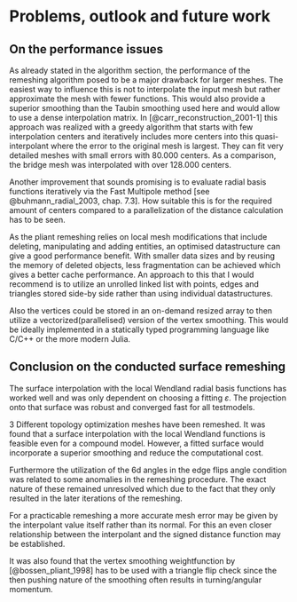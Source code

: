 
# Problems, outlook and future work

## On the performance issues

As already stated in the algorithm section, the performance of the remeshing algorithm posed to be a major drawback for larger meshes.
The easiest way to influence this is not to interpolate the input mesh but rather approximate the mesh with fewer functions.
This would also provide a superior smoothing than the Taubin smoothing used here and would allow to use a dense interpolation matrix.
In [@carr_reconstruction_2001-1] this approach was realized with a greedy algorithm that starts with few interpolation centers and
iteratively includes more centers into this quasi-interpolant where the error to the original mesh is largest.
They can fit very detailed meshes with small errors with 80.000 centers.
As a comparison, the bridge mesh was interpolated with over 128.000 centers.

Another improvement that sounds promising is to evaluate radial basis functions iteratively via the Fast Multipole method [see @buhmann_radial_2003, chap. 7.3]. How suitable this is for the required amount of centers compared to a parallelization of the distance calculation has to be seen.   

As the pliant remeshing relies on local mesh modifications that include deleting, manipulating and adding entities,
an optimised datastructure can give a good performance benefit. With smaller data sizes and by reusing the memory of 
deleted objects, less fragmentation can be achieved which gives a better cache performance. 
An approach to this that I would recommend is to utilize an unrolled linked list with points, edges and triangles 
stored side-by side rather than using individual datastructures. 

Also the vertices could be stored in an on-demand resized array to then utilize a vectorized(parallelised) version of the vertex smoothing.
This would be ideally implemented in a statically typed programming language like C/C++ or the more modern Julia.

## Conclusion on the conducted surface remeshing

The surface interpolation with the local Wendland radial basis functions has worked well and was only dependent on choosing
a fitting $\varepsilon$. The projection onto that surface was robust and converged fast for all testmodels.


3 Different topology optimization meshes have been remeshed. It was found that a surface interpolation with the local Wendland functions 
is feasible even for a compound model. However, a fitted surface would incorporate a superior smoothing and reduce the computational cost.

Furthermore the utilization of the 6d angles in the edge flips angle condition was related to some anomalies in the remeshing procedure.
The exact nature of these remained unresolved which due to the fact that they only resulted in the later iterations of the remeshing.

For a practicable remeshing a more accurate mesh error may be given by the interpolant value itself rather than its normal.
For this an even closer relationship between the interpolant and the signed distance function may be established.


It was also found that the vertex smoothing weightfunction by [@bossen_pliant_1998] has to be used with a triangle flip check
since the then pushing nature of the smoothing often results in turning/angular momentum.





